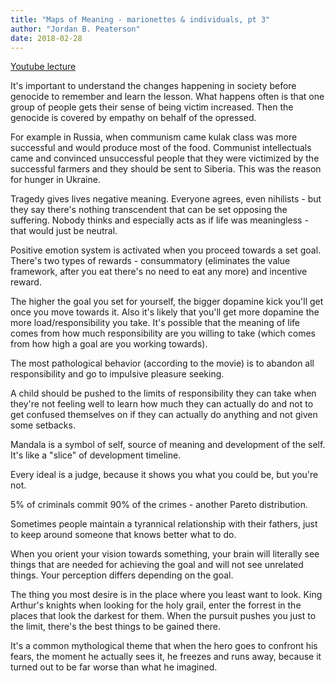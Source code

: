 ```yaml
---
title: "Maps of Meaning - marionettes & individuals, pt 3"
author: "Jordan B. Peaterson"
date: 2018-02-28
---
```


[Youtube lecture](https://www.youtube.com/watch?v=bV16NEWld8Q&list=PL22J3VaeABQAT-0aSPq-OKOpQlHyR4k5h&index=4)

It's important to understand the changes happening in society before genocide to remember and learn the lesson. What happens often is that one group of people gets their sense of being victim increased. Then the genocide is covered by empathy on behalf of the opressed.

For example in Russia, when communism came kulak class was more successful and would produce most of the food. Communist intellectuals came and convinced unsuccessful people that they were victimized by the successful farmers and they should be sent to Siberia. This was the reason for hunger in Ukraine.

Tragedy gives lives negative meaning. Everyone agrees, even nihilists - but they say there's nothing transcendent that can be set opposing the suffering. Nobody thinks and especially acts as if life was meaningless - that would just be neutral.

Positive emotion system is activated when you proceed towards a set goal. There's two types of rewards - consummatory (eliminates the value framework, after you eat there's no need to eat any more) and incentive reward.

The higher the goal you set for yourself, the bigger dopamine kick you'll get once you move towards it. Also it's likely that you'll get more dopamine the more load/responsibility you take. It's possible that the meaning of life comes from how much responsibility are you willing to take (which comes from how high a goal are you working towards).

The most pathological behavior (according to the movie) is to abandon all responsibility and go to impulsive pleasure seeking.

A child should be pushed to the limits of responsibility they can take when they're not feeling well to learn how much they can actually do and not to get confused themselves on if they can actually do anything and not given some setbacks.

Mandala is a symbol of self, source of meaning and development of the self. It's like a "slice" of development timeline.

Every ideal is a judge, because it shows you what you could be, but you're not.

5% of criminals commit 90% of the crimes - another Pareto distribution.

Sometimes people maintain a tyrannical relationship with their fathers, just to keep around someone that knows better what to do.

When you orient your vision towards something, your brain will literally see things that are needed for achieving the goal and will not see unrelated things. Your perception differs depending on the goal.

The thing you most desire is in the place where you least want to look. King Arthur's knights when looking for the holy grail, enter the forrest in the places that look the darkest for them. When the pursuit pushes you just to the limit, there's the best things to be gained there.

It's a common mythological theme that when the hero goes to confront his fears, the moment he actually sees it, he freezes and runs away, because it turned out to be far worse than what he imagined.

